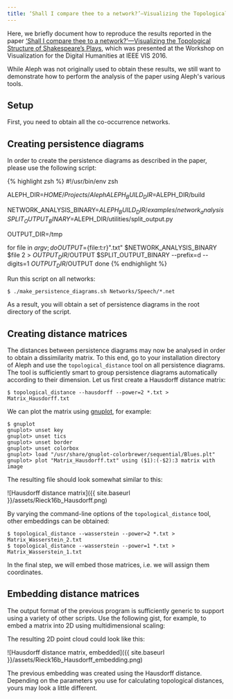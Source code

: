 ```yaml
---
title: ‘Shall I compare thee to a network?’—Visualizing the Topological Structure of Shakespeare’s Plays
---
```


Here, we briefly document how to reproduce the results reported in the paper [‘Shall I compare thee to a network?’—Visualizing the Topological Structure of Shakespeare’s Plays](http://bastian.rieck.ru/research/Vis2016.pdf),
which was presented at the Workshop on Visualization for the Digital Humanities at IEEE VIS 2016.

While Aleph was not originally used to obtain these results, we still
want to demonstrate how to perform the analysis of the paper using
Aleph's various tools.

## Setup

First, you need to obtain all the co-occurrence networks. 

## Creating persistence diagrams

In order to create the persistence diagrams as described in the paper,
please use the following script:

{% highlight zsh %}
#!/usr/bin/env zsh

ALEPH_DIR=$HOME/Projects/Aleph
ALEPH_BUILD_DIR=$ALEPH_DIR/build

NETWORK_ANALYSIS_BINARY=$ALEPH_BUILD_DIR/examples/network_analysis
SPLIT_OUTPUT_BINARY=$ALEPH_DIR/utilities/split_output.py

OUTPUT_DIR=/tmp

for file in $argv; do
  OUTPUT=${file:t:r}".txt"
  $NETWORK_ANALYSIS_BINARY $file 2  > $OUTPUT_DIR/$OUTPUT
  $SPLIT_OUTPUT_BINARY --prefix=d --digits=1 $OUTPUT_DIR/$OUTPUT
done
{% endhighlight %}

Run this script on all networks:

    $ ./make_persistence_diagrams.sh Networks/Speech/*.net

As a result, you will obtain a set of persistence diagrams in the root
directory of the script.

## Creating distance matrices

The distances between persistence diagrams may now be analysed in order
to obtain a dissimilarity matrix. To this end, go to your installation
directory of Aleph and use the `topological_distance` tool on all
persistence diagrams. The tool is sufficiently smart to group
persistence diagrams automatically according to their dimension. Let us
first create a Hausdorff distance matrix:

    $ topological_distance --hausdorff --power=2 *.txt > Matrix_Hausdorff.txt

We can plot the matrix using [gnuplot](https://gnuplot.info), for
example:

    $ gnuplot
    gnuplot> unset key
    gnuplot> unset tics
    gnuplot> unset border
    gnuplot> unset colorbox
    gnuplot> load "/usr/share/gnuplot-colorbrewer/sequential/Blues.plt"
    gnuplot> plot "Matrix_Hausdorff.txt" using ($1):(-$2):3 matrix with image

The resulting file should look somewhat similar to this:

![Hausdorff distance matrix]({{ site.baseurl }}/assets/Rieck16b_Hausdorff.png)

By varying the command-line options of the `topological_distance` tool,
other embeddings can be obtained:

    $ topological_distance --wasserstein --power=2 *.txt > Matrix_Wasserstein_2.txt
    $ topological_distance --wasserstein --power=1 *.txt > Matrix_Wasserstein_1.txt

In the final step, we will embed those matrices, i.e. we will assign
them coordinates.

## Embedding distance matrices

The output format of the previous program is sufficiently generic to
support using a variety of other scripts. Use the following gist, for
example, to embed a matrix into 2D using multidimensional scaling:

<script src="https://gist.github.com/Submanifold/2b1490f9447c1435d890f9960782a7fe.js"></script>

The resulting 2D point cloud could look like this:

![Hausdorff distance matrix, embedded]({{ site.baseurl }}/assets/Rieck16b_Hausdorff_embedding.png)

The previous embedding was created using the Hausdorff distance.
Depending on the parameters you use for calculating topological
distances, yours may look a little different.
